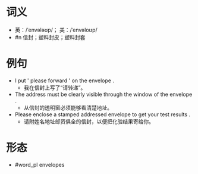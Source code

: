 # 词义
- 英：/ˈenvələʊp/； 美：/ˈenvəloʊp/
- #n 信封；塑料封皮；塑料封套
# 例句
- I put ' please forward ' on the envelope .
	- 我在信封上写了“请转递”。
- The address must be clearly visible through the window of the envelope .
	- 从信封的透明窗必须能够看清楚地址。
- Please enclose a stamped addressed envelope to get your test results .
	- 请附姓名地址邮资俱全的信封，以便把化验结果寄给你。
# 形态
- #word_pl envelopes
